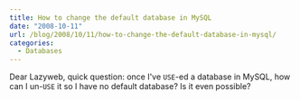```yaml
---
title: How to change the default database in MySQL
date: "2008-10-11"
url: /blog/2008/10/11/how-to-change-the-default-database-in-mysql/
categories:
  - Databases
---
```

Dear Lazyweb, quick question: once I've `USE`-ed a database in MySQL, how can I un-`USE` it so I have no default database? Is it even possible?


